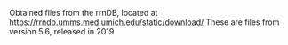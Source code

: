 Obtained files from the rrnDB, located at 
https://rrndb.umms.med.umich.edu/static/download/
These are files from version 5.6, released in 2019
